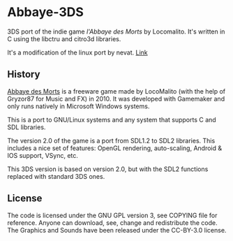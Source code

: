 # Abbaye-3DS

3DS port of the indie game *l'Abbaye des Morts* by Locomalito. It's written in C using the libctru and citro3d
libraries.

It's a modification of the linux port by nevat. [Link](https://github.com/nevat/abbayedesmorts-gpl)

## History

[Abbaye des Morts](https://www.locomalito.com/abbaye_des_morts.php) is a freeware game
made by LocoMalito (with the help of Gryzor87 for Music and FX) in 2010. It was developed
with Gamemaker and only runs natively in Microsoft Windows systems.

This is a port to GNU/Linux systems and any system that supports C and SDL libraries.

The version 2.0 of the game is a port from SDL1.2 to SDL2 libraries. This includes a nice
set of features: OpenGL rendering, auto-scaling, Android & IOS support, VSync, etc.

This 3DS version is based on version 2.0, but with the SDL2 functions replaced with standard 3DS ones.

## License

The code is licensed under the GNU GPL version 3, see COPYING file for reference. Anyone
can download, see, change and redistribute the code.
The Graphics and Sounds have been released under the CC-BY-3.0 license.
